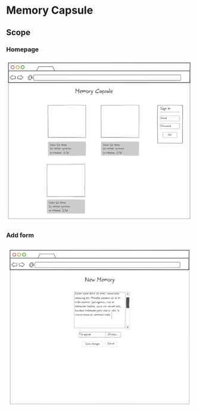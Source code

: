 # Memory Capsule

## Scope

### Homepage
<img src="public/images/Home.JPG">

### Add form
<img src="public/images/AddForm.JPG">
